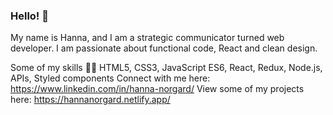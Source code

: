 ### Hello! 👋

My name is Hanna, and I am a strategic communicator turned web developer. I am passionate about functional code, React and clean design. 

Some of my skills :woman_technologist: HTML5, CSS3, JavaScript ES6, React, Redux, Node.js, APIs, Styled components 
Connect with me here: https://www.linkedin.com/in/hanna-norgard/
View some of my projects here: https://hannanorgard.netlify.app/

